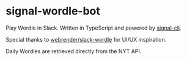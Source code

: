 # signal-wordle-bot

Play Wordle in Slack. Written in TypeScript and powered by [signal-cli](https://github.com/AsamK/signal-cli).

Special thanks to [webrender/slack-wordle](https://github.com/webrender/slack-wordle) for UI/UX inspiration.

Daily Wordles are retrieved directly from the NYT API.
